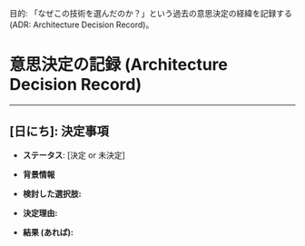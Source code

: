 目的: 「なぜこの技術を選んだのか？」という過去の意思決定の経緯を記録する (ADR: Architecture Decision Record)。
# 意思決定の記録 (Architecture Decision Record)

---

## [日にち]: 決定事項
- **ステータス**: [決定 or 未決定]

- **背景情報**

* **検討した選択肢:**

* **決定理由:**

* **結果 (あれば):**
